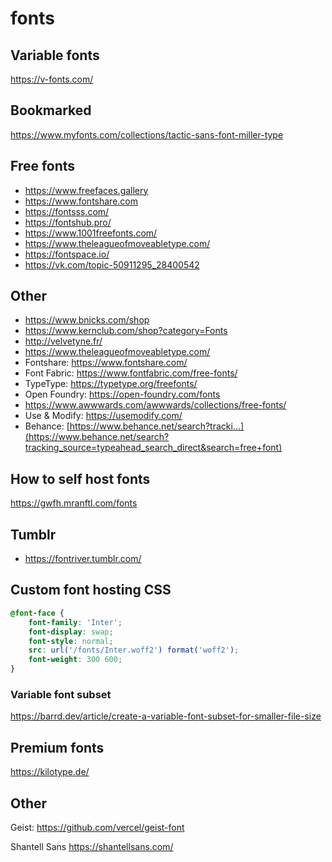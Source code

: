 # fonts

## Variable fonts

https://v-fonts.com/

## Bookmarked

https://www.myfonts.com/collections/tactic-sans-font-miller-type

## Free fonts

- https://www.freefaces.gallery
- https://www.fontshare.com
- https://fontsss.com/
- https://fontshub.pro/
- https://www.1001freefonts.com/
- https://www.theleagueofmoveabletype.com/
- https://fontspace.io/
- https://vk.com/topic-50911295_28400542

## Other

- https://www.bnicks.com/shop
- https://www.kernclub.com/shop?category=Fonts
-  http://velvetyne.fr/
-  https://www.theleagueofmoveabletype.com/
-  Fontshare: https://www.fontshare.com/
- Font Fabric: https://www.fontfabric.com/free-fonts/
- TypeType: https://typetype.org/freefonts/
- Open Foundry: https://open-foundry.com/fonts
- https://www.awwwards.com/awwwards/collections/free-fonts/
- Use & Modify: https://usemodify.com/
- Behance: [https://www.behance.net/search?tracki...](https://www.behance.net/search?tracking_source=typeahead_search_direct&search=free+font)

## How to self host fonts

https://gwfh.mranftl.com/fonts

## Tumblr

- https://fontriver.tumblr.com/

## Custom font hosting CSS

```css
@font-face {
    font-family: 'Inter';
    font-display: swap;
    font-style: normal;
    src: url('/fonts/Inter.woff2') format('woff2');
    font-weight: 300 600;
}
```

### Variable font subset

https://barrd.dev/article/create-a-variable-font-subset-for-smaller-file-size


## Premium fonts

https://kilotype.de/

## Other

Geist: https://github.com/vercel/geist-font

Shantell Sans  https://shantellsans.com/
